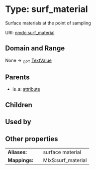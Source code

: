 
# Type: surf_material


Surface materials at the point of sampling

URI: [nmdc:surf_material](https://microbiomedata/meta/surf_material)


## Domain and Range

None ->  <sub>OPT</sub> [TextValue](TextValue.md)

## Parents

 *  is_a: [attribute](attribute.md)

## Children


## Used by


## Other properties

|  |  |  |
| --- | --- | --- |
| **Aliases:** | | surface material |
| **Mappings:** | | MIxS:surf_material |

